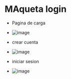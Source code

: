 # MAqueta login
- Pagina de carga
- ![image](https://github.com/user-attachments/assets/6738b95f-df04-4d14-91f4-def90ca389a8)

- crear cuenta
- ![image](https://github.com/user-attachments/assets/ac204929-167d-42fa-a510-6c01dd0d9891)

- iniciar sesion
- ![image](https://github.com/user-attachments/assets/04e7727f-1b33-4872-94a4-f6b3bc86043b)
